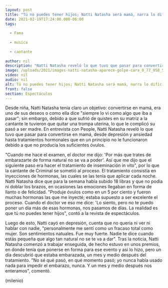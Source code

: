 ```yaml
---
layout: post
title: "Tú no puedes tener hijos; Natti Natasha será mamá, narra lo difícil que fue embarazarse"
date: 2021-02-19T17:24:00.000-06:00
tags:
  
  - Fama
  
  - musica
  
  - cantante
  
author: nil
description: "Natti Natasha reveló lo que tuvo que pasar para convertirse en mamá, desde depresión hasta tratamiento hormonal. "
image: /uploads/2021/images-natti-natasha-aparece-golpe-cara_0_77_958_596.jpg
video: nil
audio: nil
alt: Tú no puedes tener hijos; Natti Natasha será mamá, narra lo difícil que fue embarazarse
front: false
section: Espectáculos
---
```


Desde niña, Natti Natasha tenía claro un objetivo: convertirse en mamá, era uno de sus deseos o como ella dice "siempre lo vi como algo que iba a pasar"; sin embargo, debido a que sufrió de quistes en su matriz a la cantante le tuvieron que quitar una trompa uterina, lo que le complicó su pasó a ser madre. En entrevista con People, Natti Natasha reveló lo que tuvo que pasar para convertirse en mamá, desde depresión y ansiedad hasta tratamientos hormonales que en un principio no le funcionaron debido a que no producía los suficientes óvulos. 

​"Cuando me hace el examen, el doctor me dijo: 'Por más que trates de embarazarte de forma natural no se va a poder'. Así que me dijo que el siguiente paso era hacer el tratamiento de inseminación in vito", por lo que la cantante de Criminal se sometió al proceso. El tratamiento consistía en inyecciones de hormonas, las cuales se las tenía que aplicar cada noche. Natti Natasha dice que para la semana había subido 18 libras y que no podía ni doblar los brazos, en ocasiones las emociones llegaban en forma de llanto o de felicidad.  "Produje óvulos como en un 5 por ciento y fueron muchas hormonas las que me inyecté; estaba supuesto a ser excelente el proceso. Cuando el doctor ve eso me dice: 'Lo siento, pero no te puedo poner un día más de esas hormonas, nos pasamos de días. La realidad es que tú no puedes tener hijos", contó a la revista de espectáculos. 

Luego de esto, Natti cayó en depresión, cuenta que no quería ni ver ni hablar con nadie, "personalmente me sentí como un fracaso total como mujer. Son sentimientos natuales. Fue muy fuerte. Nadie te dice cuando estás pequeña que algo tan natural no se te va a dar". Tras la noticia, Natti Natasha comenzó a trabajar enseguida, de hecho estuvo en unos premios, en donde tenía que ponerse en forma para ese evento y así lo hizo, pero un día descubrió que estaba embarazada, un mes y medio después del tratamiento. "No sé qué pasó, en qué momento pasó; yo nunca había usado nada para impedir el embarazo, nunca. Y un mes y medio después nos enteramos", comentó. 

(milenio)